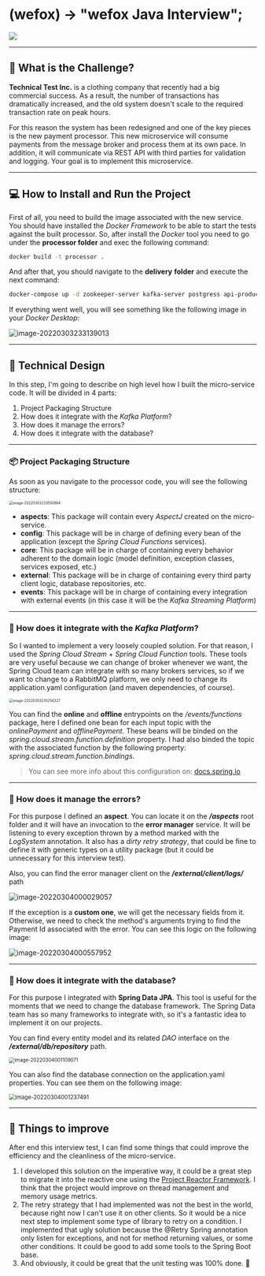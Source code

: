 # (wefox) -> "wefox Java Interview";

![](https://www.b-ar.eu/wp-content/uploads/2019/07/WEFOX-8.jpg)

------

## :information_desk_person: What is the Challenge?

**Technical Test Inc.** is a clothing company that recently had a big commercial success. As a result, the number of transactions has dramatically increased, and the old system doesn't scale to the required transaction rate on peak hours. 

For this reason the system has been redesigned and one of the key pieces is the new payment processor. This new microservice will consume payments from the message broker and process them at its own pace. In addition, it will communicate via REST API with third parties for validation and logging. Your goal is to implement this microservice.

------

## :computer: How to Install and Run the Project

First of all, you need to build the image associated with the new service. You should have installed the *Docker Framework* to be able to start the tests against the built processor. So, after install the *Docker* tool you need to go under the **processor folder** and exec the following command:

```bash
docker build -t processor .
```

And after that, you should navigate to the **delivery** **folder** and execute the next command:

```bash
docker-compose up -d zookeeper-server kafka-server postgress api-producer processor
```

If everything went well, you will see something like the following image in your *Docker Desktop*: 

![image-20220303233139013](./assets/image-20220303233139013.png)

------

## :memo: Technical Design

In this step, I'm going to describe on high level how I built the micro-service code. It will be divided in 4 parts:

1. Project Packaging Structure
2. How does it integrate with the *Kafka Platform*?
3. How does it manage the errors?
4. How does it integrate with the database?

------

### :package: Project Packaging Structure

As soon as you navigate to the processor code, you will see the following structure:

<img src="./assets/image-20220303233550884.png" alt="image-20220303233550884" style="zoom:50%;" />

- **aspects**: This package will contain every *AspectJ* created on the micro-service.
- **config**: This package will be in charge of defining every bean of the application (except the *Spring Cloud Functions* services). 
- **core**: This package will be in charge of containing every behavior adherent to the domain logic (model definition, exception classes, services exposed, etc.)
- **external**: This package will be in charge of containing every third party client logic, database repositories, etc.
- **events**: This package will be in charge of containing every integration with external events (in this case it will be the *Kafka Streaming Platform*)

------

### :shopping_cart: How does it integrate with the *Kafka Platform*?

So I wanted to implement a very loosely coupled solution. For that reason, I used the *Spring Cloud Stream* + *Spring Cloud Function* tools. These tools are very useful because we can change of broker whenever we want, the Spring Cloud team can integrate with so many brokers services, so if we want to change to a RabbitMQ platform, we only need to change its application.yaml configuration (and maven dependencies, of course).

<img src="/Users/rorigoooo/Library/Application Support/typora-user-images/image-20220303235256327.png" alt="image-20220303235256327" style="zoom:50%;" />

You can find the **online** and **offline** entrypoints on the */events/functions* package, here I defined one bean for each input topic with the *onlinePayment* and *offlinePayment*. These beans will be binded on the *spring.cloud.stream.function.definition* property. I had also binded the topic with the associated function by the following property: *spring.cloud.stream.function.bindings*.

> You can see more info about this configuration on: [docs.spring.io](https://docs.spring.io/spring-cloud-stream/docs/3.1.3/reference/html/spring-cloud-stream.html#:~:text=Some%20times%20to,require%20explicit%20names.)

------

### :face_with_head_bandage: How does it manage the errors?

For this purpose I defined an **aspect**. You can locate it on the ***/aspects*** root folder and it will have an invocation to the **error manager** service. It will be listening to every exception thrown by a method marked with the *LogSystem* annotation. It also has a *dirty retry strategy*, that could be fine to define it with generic types on a utility package (but it could be unnecessary for this interview test).

Also, you can find the error manager client on the ***/external/client/logs/*** path

![image-20220304000029057](./assets/image-20220304000029057.png)

If the exception is a **custom one**, we will get the necessary fields from it. Otherwise, we need to check the method's arguments trying to find the Payment Id associated with the error. You can see this logic on the following image:

![image-20220304000557952](./assets/image-20220304000557952.png)

------

### :floppy_disk: How does it integrate with the database?

For this purpose I integrated with **Spring Data JPA**. This tool is useful for the moments that we need to change the database framework. The Spring Data team has so many frameworks to integrate with, so it's a fantastic idea to implement it on our projects.

You can find every entity model and its related *DAO* interface on the ***/external/db/repository*** path.

<img src="./assets/image-20220304001109071.png" alt="image-20220304001109071" style="zoom:70%;" />

You can also find the database connection on the application.yaml properties. You can see them on the following image:

<img src="./assets/image-20220304001237491.png" alt="image-20220304001237491" style="zoom:80%;" />

------

## :pushpin: Things to improve

After end this interview test, I can find some things that could improve the efficiency and the cleanliness of the micro-service.

1. I developed this solution on the imperative way, it could be a great step to migrate it into the reactive one using the [Project Reactor Framework](https://projectreactor.io/). I think that the project would improve on thread management and memory usage metrics.
2. The retry strategy that I had implemented was not the best in the world, because right now I can't use it on other clients. So it would be a nice next step to implement some type of library to retry on a condition. I implemented that ugly solution because the @Retry Spring annotation only listen for exceptions, and not for method returning values, or some other conditions. It could be good to add some tools to the Spring Boot base.
3. And obviously, it could be great that the unit testing was 100% done. :thinking:


